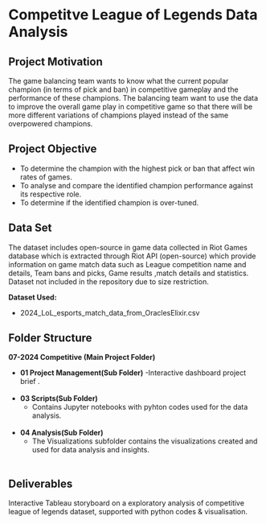 # Competitve League of Legends Data Analysis

## Project Motivation
The game balancing team wants to know what the current popular champion (in terms of pick and ban) in competitive gameplay and the performance of these champions. The balancing team want to use the data to improve the overall game play in competitive game so that there will be more different variations of champions played instead of the same overpowered champions.

## **Project Objective**
 - To determine the champion with the highest pick or ban that affect win rates of games.
 - To analyse and compare the identified champion performance against its respective role.
 - To determine if the identified champion is over-tuned.

## **Data Set**
The dataset includes open-source in game data collected in Riot Games database which is extracted through Riot API (open-source) which provide information on game match data such as League competition name and details, Team bans and picks, Game results ,match details and statistics.
Dataset not included in the repository due to size restriction.

**Dataset Used:**
- 2024_LoL_esports_match_data_from_OraclesElixir.csv

## **Folder Structure**
**07-2024 Competitive (Main Project Folder)**
- **01 Project Management(Sub Folder)**
  -Interactive dashboard project brief .
    <br/>
    <br/>
- **03 Scripts(Sub Folder)**
  - Contains Jupyter notebooks with pyhton codes used for the data analysis.
  <br/>
- **04 Analysis(Sub Folder)**
  - The Visualizations subfolder contains the visualizations created and used for data analysis and insights.
   <br/>

## **Deliverables**
Interactive Tableau storyboard on a exploratory analysis of competitive league of legends dataset, supported with python codes & visualisation.

